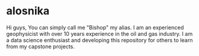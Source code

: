 # alosnika
Hi guys,
You can simply call me "Bishop" my alias. I am an experienced geophysicist with over 10 years experience in the oil and gas industry. I am a data science enthusiast and developing this repository for others to learn from my capstone projects.
